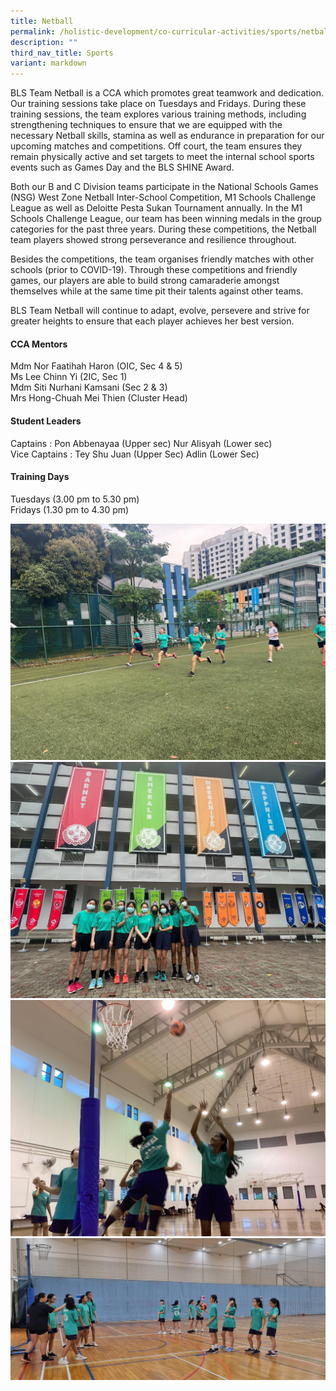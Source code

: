 ```yaml
---
title: Netball
permalink: /holistic-development/co-curricular-activities/sports/netball/
description: ""
third_nav_title: Sports
variant: markdown
---
```

BLS Team Netball is a CCA which promotes great teamwork and dedication. Our training sessions take place on Tuesdays and Fridays. During these training sessions, the team explores various training methods, including strengthening techniques to ensure that we are equipped with the necessary Netball skills, stamina as well as endurance in preparation for our upcoming matches and competitions. Off court, the team ensures they remain physically active and set targets to meet the internal school sports events such as Games Day and the BLS SHINE Award.

Both our B and C Division teams participate in the National Schools Games (NSG) West Zone Netball Inter-School Competition, M1 Schools Challenge League as well as Deloitte Pesta Sukan Tournament annually. In the M1 Schools Challenge League, our team has been winning medals in the group categories for the past three years. During these competitions, the Netball team players showed strong perseverance and resilience throughout.

Besides the competitions, the team organises friendly matches with other schools (prior to COVID-19). Through these competitions and friendly games, our players are able to build strong camaraderie amongst themselves while at the same time pit their talents against other teams.

BLS Team Netball will continue to adapt, evolve, persevere and strive for greater heights to ensure that each player achieves her best version.

#### CCA Mentors
Mdm Nor Faatihah Haron (OIC, Sec 4 &amp; 5)<br>
Ms Lee Chinn Yi (2IC, Sec 1)<br>
Mdm Siti Nurhani Kamsani (Sec 2 &amp; 3)<br>
Mrs Hong-Chuah Mei Thien (Cluster Head) <br>

#### Student Leaders
Captains : Pon Abbenayaa (Upper sec)
Nur Alisyah (Lower sec) <br>
Vice Captains : Tey Shu Juan (Upper Sec)
Adlin (Lower Sec)<br>

#### Training Days
Tuesdays (3.00 pm to 5.30 pm)<br>
Fridays (1.30 pm to 4.30 pm)<br>

![](/images/NE1.jpg)
![](/images/NE2.jpg)
![](/images/NE3.jpg)
![](/images/NE4.png)
